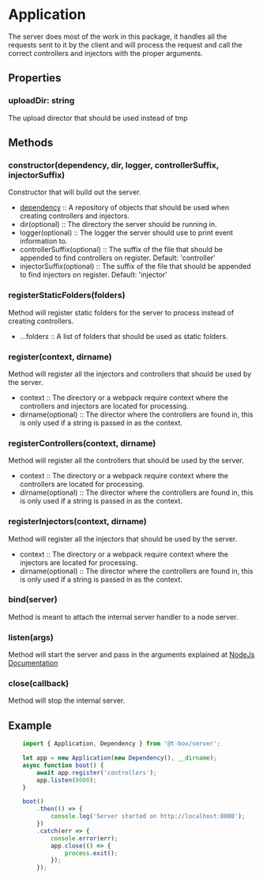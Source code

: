 # Application
The server does most of the work in this package, it handles all the requests sent to it by the client and will process the request and call the correct controllers and injectors with the proper arguments.

## Properties
### uploadDir: string
The upload director that should be used instead of tmp

## Methods
### constructor(dependency, dir, logger, controllerSuffix, injectorSuffix)
Constructor that will build out the server.
- [dependency](dependency.md) :: A repository of objects that should be used when creating controllers and injectors.
- dir(optional) :: The directory the server should be running in.
- logger(optional) :: The logger the server should use to print event information to.
- controllerSuffix(optional) :: The suffix of the file that should be appended to find controllers on register. Default: 'controller'
- injectorSuffix(optional) :: The suffix of the file that should be appended to find injectors on register. Default: 'injector'
### registerStaticFolders(folders)
Method will register static folders for the server to process instead of creating controllers.
- ...folders :: A list of folders that should be used as static folders.
### register(context, dirname)
Method will register all the injectors and controllers that should be used by the server.
- context :: The directory or a webpack require context where the controllers and injectors are located for processing.
- dirname(optional) :: The director where the controllers are found in, this is only used if a string is passed in as the context.
### registerControllers(context, dirname)
Method will register all the controllers that should be used by the server.
- context :: The directory or a webpack require context where the controllers are located for processing.
- dirname(optional) :: The director where the controllers are found in, this is only used if a string is passed in as the context.
### registerInjectors(context, dirname)
Method will register all the injectors that should be used by the server.
- context :: The directory or a webpack require context where the injectors are located for processing.
- dirname(optional) :: The director where the controllers are found in, this is only used if a string is passed in as the context.
### bind(server)
Method is meant to attach the internal server handler to a node server.
### listen(args)
Method will start the server and pass in the arguments explained at [NodeJs Documentation](https://nodejs.org/api/http.html#http_server_listen)
### close(callback)
Method will stop the internal server.

## Example
```typescript
    import { Application, Dependency } from '@t-box/server';

    let app = new Application(new Dependency(), __dirname);
    async function boot() {
        await app.register('controllers');
        app.listen(8080);
    }

    boot()
        .then(() => { 
            console.log('Server started on http://localhost:8080');
        })
        .catch(err => {
            console.error(err);
            app.close(() => {
                process.exit();
            });
        });
```